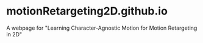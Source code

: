 # motionRetargeting2D.github.io
A webpage for "Learning Character-Agnostic Motion for Motion Retargeting in 2D"
